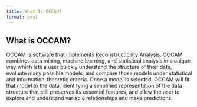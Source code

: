 ```yaml
---
title: What Is OCCAM?
format: post
---
```


## What is OCCAM?

OCCAM is software that implements [Reconstructibility Analysis](what-is-reconstructibility-analysis.html). OCCAM combines data mining, machine learning, and statistical analysis in a unique way which lets a user quickly understand the structure of their data, evaluate many possible models, and compare those models under statistical and information-theoretic criteria. Once a model is selected, OCCAM will fit that model to the data, identifying a simplified representation of the data structure that still preserves its essential features, and allow the user to explore and understand variable relationships and make predictions.
